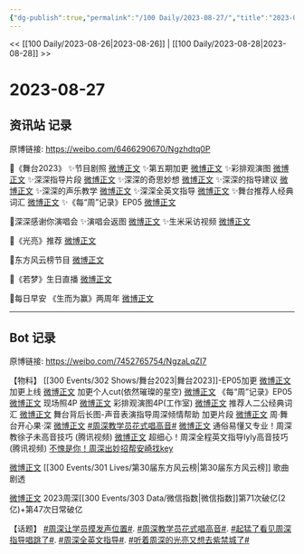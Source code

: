 ```yaml
---
{"dg-publish":true,"permalink":"/100 Daily/2023-08-27/","title":"2023-08-27","created":"2023-08-29T16:32:11.602+08:00","updated":"2023-08-29T16:35:04.366+08:00"}
---
```



<< [[100 Daily/2023-08-26\|2023-08-26]] | [[100 Daily/2023-08-28\|2023-08-28]] >>

# 2023-08-27

## 资讯站 记录

原博链接: https://weibo.com/6466290670/Ngzhdtq0P

🌟《舞台2023》
✨节目剧照 [微博正文](https://weibo.com/6466290670/4939313718235977)
✨第五期加更 [微博正文](https://weibo.com/6466290670/4939314540320855)
✨彩排观演图 [微博正文](https://weibo.com/6466290670/4939335253624530)
✨深深指导片段 [微博正文](https://weibo.com/6466290670/4939322664161546)
✨深深的奇思妙想 [微博正文](https://weibo.com/6466290670/4939342325220157)
✨深深的指导建议 [微博正文](https://weibo.com/6466290670/4939355534919767)
✨深深的声乐教学 [微博正文](https://weibo.com/6466290670/4939361247824497)
✨深深全英文指导 [微博正文](https://weibo.com/6466290670/4939394492141532)
✨舞台推荐人经典词汇 [微博正文](https://weibo.com/6466290670/4939304517767068)
✨《每“周”记录》EP05 [微博正文](https://weibo.com/6466290670/4939356961506811)

🌟深深感谢你演唱会
✨演唱会返图 [微博正文](https://weibo.com/6466290670/4939288904205595)
✨生米采访视频 [微博正文](https://weibo.com/6466290670/4939310685229829)

🌟《光亮》推荐 [微博正文](https://weibo.com/6466290670/4939388636891368)

🌟东方风云榜节目 [微博正文](https://weibo.com/6466290670/4939305341945316)

🌟《若梦》生日直播 [微博正文](https://weibo.com/6466290670/4939388309214188)

🌟每日早安
《生而为赢》两周年 [微博正文](https://weibo.com/6466290670/4939271060063608)

---
## Bot 记录

原博链接: https://weibo.com/7452765754/NgzaLqZI7

【物料】
[[300 Events/302 Shows/舞台2023\|舞台2023]]-EP05加更
[微博正文](http://weibo.com/7837775023/NguIBFMYt) 加更上线
[微博正文](http://weibo.com/6108895035/Ngv0dyDX7) 加更个人cut(依然璀璨的星空)
[微博正文](http://weibo.com/7478855230/NgvOSvKgJ) 《每“周”记录》EP05
[微博正文](http://weibo.com/7837775023/NguFusZBJ) 现场照4P
[微博正文](http://weibo.com/7478855230/NgvgU5VL1) 彩排观演图4P(工作室)
[微博正文](http://weibo.com/7837775023/Ngum2pXtn) 推荐人二公经典词汇
[微博正文](https://weibo.com/7837775023/NgvEFmZ08) 舞台背后长图-声音表演指导周深倾情帮助
加更片段
[微博正文](http://weibo.com/7837775023/NguSxvioC) 周·舞台开心果·深
[微博正文](https://weibo.com/1878335471/NgvhseJh7) [#周深教学员花式唱高音#](https://s.weibo.com/weibo?q=%23%E5%91%A8%E6%B7%B1%E6%95%99%E5%AD%A6%E5%91%98%E8%8A%B1%E5%BC%8F%E5%94%B1%E9%AB%98%E9%9F%B3%23)
[微博正文](https://weibo.com/2591595652/NgvUs3jt3) 通俗易懂又专业！周深教徐子未高音技巧 ​​​(腾讯视频)
[微博正文](http://weibo.com/2591595652/NgwMBAYmd) 超细心！周深全程英文指导lyly高音技巧 ​​​(腾讯视频)
[不愧是你！周深出妙招帮安崎找key](https://weibo.cn/sinaurl?u=https%3A%2F%2Fm.v.qq.com%2Fx%2Fm%2Fplay%3Fvid%3Du0046q0kkai%26cid%3Dmzc002001vxsajw%26url_from%3Dshare%26second_share%3D0%26share_from%3Dsina)

[微博正文](https://weibo.com/5201375800/NgugFdO5v) [[300 Events/301 Lives/第30届东方风云榜\|第30届东方风云榜]] 歌曲剧透

[微博正文](http://weibo.com/5637413637/NgsV5tS2p) 2023周深[[300 Events/303 Data/微信指数\|微信指数]]第71次破亿(2亿)+第47次日常破亿

【话题】
[#周深让学员摸发声位置#](https://s.weibo.com/weibo?q=%23%E5%91%A8%E6%B7%B1%E8%AE%A9%E5%AD%A6%E5%91%98%E6%91%B8%E5%8F%91%E5%A3%B0%E4%BD%8D%E7%BD%AE%23).
[#周深教学员花式唱高音#](https://s.weibo.com/weibo?q=%23%E5%91%A8%E6%B7%B1%E6%95%99%E5%AD%A6%E5%91%98%E8%8A%B1%E5%BC%8F%E5%94%B1%E9%AB%98%E9%9F%B3%23).
[#起猛了看见周深指导唱跳了#](https://s.weibo.com/weibo?q=%23%E8%B5%B7%E7%8C%9B%E4%BA%86%E7%9C%8B%E8%A7%81%E5%91%A8%E6%B7%B1%E6%8C%87%E5%AF%BC%E5%94%B1%E8%B7%B3%E4%BA%86%23).
[#周深全英文指导#](https://s.weibo.com/weibo?q=%23%E5%91%A8%E6%B7%B1%E5%85%A8%E8%8B%B1%E6%96%87%E6%8C%87%E5%AF%BC%23).
[#听着周深的光亮又想去紫禁城了#](https://s.weibo.com/weibo?q=%23%E5%90%AC%E7%9D%80%E5%91%A8%E6%B7%B1%E7%9A%84%E5%85%89%E4%BA%AE%E5%8F%88%E6%83%B3%E5%8E%BB%E7%B4%AB%E7%A6%81%E5%9F%8E%E4%BA%86%23)

